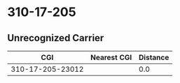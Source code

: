 # 310-17-205
## Unrecognized Carrier


| CGI | Nearest CGI | Distance |
|-----|-------------|----------|
| 310-17-205-23012 |  | 0.0 |

